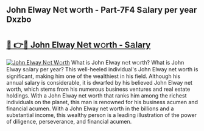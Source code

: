 ## John Elway N𝚎t w𝚘rth - Part-7F4 S𝚊lary per year Dxzbo

# <h2><a href="http://gc4579.nevu.top/?p=John+Elway">🔗 👉🔴 John Elway N𝚎t w𝚘rth - S𝚊lary</a></h2>

[![John Elway N𝚎t W𝚘rth](https://i.imgur.com/Oavwk0R.jpeg)](http://gc4579.nevu.top/?p=John+Elway)
What is John Elway n𝚎t w𝚘rth? What is John Elway s𝚊lary per year?
This well-heeled individual's John Elway net worth is significant, making him one of the wealthiest in his field. Although his annual salary is considerable, it is dwarfed by his believed John Elway net worth, which stems from his numerous business ventures and real estate holdings. With a John Elway net worth that ranks him among the richest individuals on the planet, this man is renowned for his business acumen and financial acumen. With a John Elway net worth in the billions and a substantial income, this wealthy person is a leading illustration of the power of diligence, perseverance, and financial acumen.
